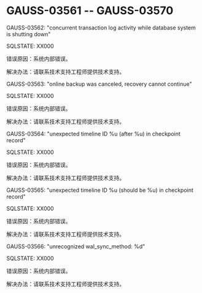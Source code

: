 # GAUSS-03561 -- GAUSS-03570

GAUSS-03562: "concurrent transaction log activity while database system is shutting down"

SQLSTATE: XX000

错误原因：系统内部错误。

解决办法：请联系技术支持工程师提供技术支持。

GAUSS-03563: "online backup was canceled, recovery cannot continue"

SQLSTATE: XX000

错误原因：系统内部错误。

解决办法：请联系技术支持工程师提供技术支持。

GAUSS-03564: "unexpected timeline ID %u \(after %u\) in checkpoint record"

SQLSTATE: XX000

错误原因：系统内部错误。

解决办法：请联系技术支持工程师提供技术支持。

GAUSS-03565: "unexpected timeline ID %u \(should be %u\) in checkpoint record"

SQLSTATE: XX000

错误原因：系统内部错误。

解决办法：请联系技术支持工程师提供技术支持。

GAUSS-03566: "unrecognized wal\_sync\_method: %d"

SQLSTATE: XX000

错误原因：系统内部错误。

解决办法：请联系技术支持工程师提供技术支持。

